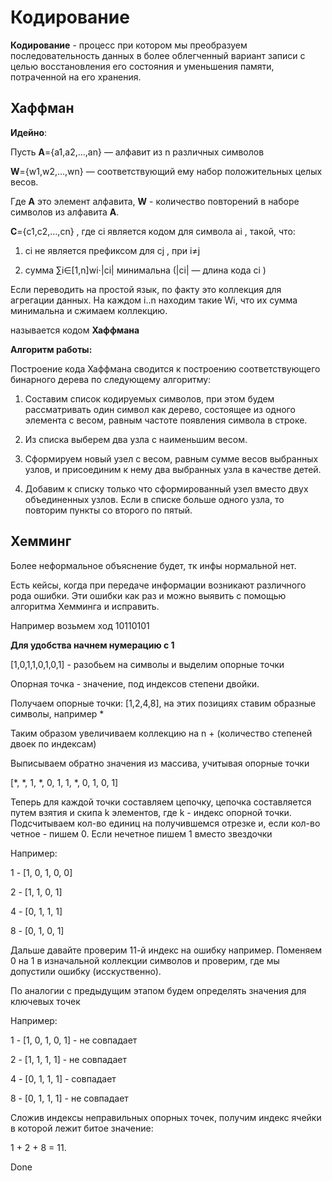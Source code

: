 # Кодирование

**Кодирование** - процесс при котором мы преобразуем последовательность данных в более облегченный вариант записи с целью восстановления его состояния и уменьшения памяти, потраченной на его хранения.

## Хаффман 

**Идейно**:

Пусть **A**={a1,a2,…,an}
 — алфавит из n
 различных символов

 **W**={w1,w2,…,wn}
  — соответствующий ему набор положительных целых весов.

Где **А** это элемент алфавита, **W** - количество повторений в наборе символов из алфавита **A**.

**C**={c1,c2,…,cn}
, где ci
 является кодом для символа ai
, такой, что:

1) ci
 не является префиксом для cj
, при i≠j

2) cумма ∑i∈[1,n]wi⋅|ci|
 минимальна (|ci|
 — длина кода ci
)

Если переводить на простой язык, по факту это коллекция для агрегации данных. На каждом i..n находим такие Wi, что их сумма минимальна и сжимаем коллекцию. 

называется кодом **Хаффмана**

**Алгоритм работы:**

Построение кода Хаффмана сводится к построению соответствующего бинарного дерева по следующему алгоритму:

1) Составим список кодируемых символов, при этом будем рассматривать один символ как дерево, состоящее из одного элемента c весом, равным частоте появления символа в строке.

2) Из списка выберем два узла с наименьшим весом.

3) Сформируем новый узел с весом, равным сумме весов выбранных узлов, и присоединим к нему два выбранных узла в качестве детей.

4) Добавим к списку только что сформированный узел вместо двух объединенных узлов.
Если в списке больше одного узла, то повторим пункты со второго по пятый.

## Хемминг

Более неформальное объяснение будет, тк инфы нормальной нет.

Есть кейсы, когда при передаче информации возникают различного рода ошибки. Эти ошибки как раз и можно выявить с помощью алгоритма Хемминга и исправить.

Например возьмем ход 10110101

__Для удобства начнем нумерацию с 1__

[1,0,1,1,0,1,0,1] - разобьем на символы и выделим опорные точки

Опорная точка - значение, под индексов степени двойки.

Получаем опорные точки: [1,2,4,8], на этих позициях ставим образные символы, например *

Таким образом увеличиваем коллекцию на n + (количество степеней двоек по индексам)

Выписываем обратно значения из массива, учитывая опорные точки

[*, *, 1, *, 0, 1, 1, *, 0, 1, 0, 1]

Теперь для каждой точки составляем цепочку, цепочка составляется путем взятия и скипа k элементов, где k - индекс опорной точки. Подсчитываем кол-во единиц на получившемся отрезке и, если кол-во четное - пишем 0. Если нечетное пишем 1 вместо звездочки


Например: 

1 - [1, 0, 1, 0, 0]

2 - [1, 1, 0, 1]

4 - [0, 1, 1, 1]

8 - [0, 1, 0, 1]

Дальше давайте проверим 11-й индекс на ошибку например. Поменяем 0 на 1 в изначальной коллекции символов и проверим, где мы допустили ошибку (исскуственно).

По аналогии с предыдущим этапом будем определять значения для ключевых точек

Например: 

1 - [1, 0, 1, 0, 1] - не совпадает

2 - [1, 1, 1, 1] - не совпадает

4 - [0, 1, 1, 1] - совпадает

8 - [0, 1, 1, 1] - не совпадает

Сложив индексы неправильных опорных точек, получим индекс ячейки в которой лежит битое значение:

1 + 2 + 8 = 11. 

Done